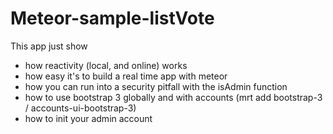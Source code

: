 Meteor-sample-listVote
======================

This app just show 
 * how reactivity (local, and online) works
 * how easy it's to build a real time app with meteor
 * how you can run into a security pitfall with the isAdmin function
 * how to use bootstrap 3 globally and with accounts (mrt add bootstrap-3 / accounts-ui-bootstrap-3)
 * how to init your admin account
